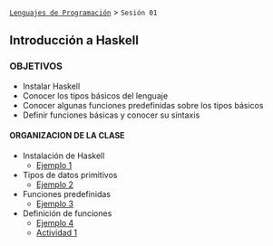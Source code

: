 [`Lenguajes de Programación`](../README.md) > `Sesión 01`

## Introducción a Haskell

### OBJETIVOS 

- Instalar Haskell
- Conocer los tipos básicos del lenguaje
- Conocer algunas funciones predefinidas sobre los tipos básicos
- Definir funciones básicas y conocer su sintaxis

#### ORGANIZACION DE LA CLASE

- Instalación de Haskell
   - [Ejemplo 1](ejemplo01/README.md)
- Tipos de datos primitivos
   - [Ejemplo 2](ejemplo02/README.md)
- Funciones predefinidas
   - [Ejemplo 3](ejemplo03/README.md)
- Definición de funciones
   - [Ejemplo 4](ejemplo04/README.md)
   - [Actividad 1](actividad01/README.md)
